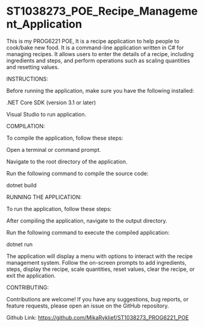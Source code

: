 # ST1038273_POE_Recipe_Management_Application
This is my PROG6221 POE, It is a recipe application to help people to cook/bake new food.
It is a command-line application written in C# for managing recipes. It allows users to enter the details of a recipe, including ingredients and steps, and perform operations such as scaling quantities and resetting values.

INSTRUCTIONS:

Before running the application, make sure you have the following installed:

.NET Core SDK (version 3.1 or later)

Visual Studio to run application.

COMPILATION:

To compile the application, follow these steps:

Open a terminal or command prompt.

Navigate to the root directory of the application.

Run the following command to compile the source code:

dotnet build

RUNNING THE APPLICATION:

To run the application, follow these steps:

After compiling the application, navigate to the output directory.

Run the following command to execute the compiled application:

dotnet run

The application will display a menu with options to interact with the recipe management system. Follow the on-screen prompts to add ingredients, steps, display the recipe, scale quantities, reset values, clear the recipe, or exit the application.

CONTRIBUTING:

Contributions are welcome! If you have any suggestions, bug reports, or feature requests, please open an issue on the GitHub repository.

Github Link: https://github.com/MikaRyklief/ST1038273_PROG6221_POE
